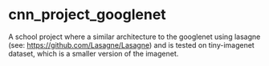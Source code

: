 # cnn_project_googlenet
A school project where a similar architecture to the googlenet using lasagne (see: https://github.com/Lasagne/Lasagne) and is tested on tiny-imagenet dataset, which is a smaller version of the imagenet.
